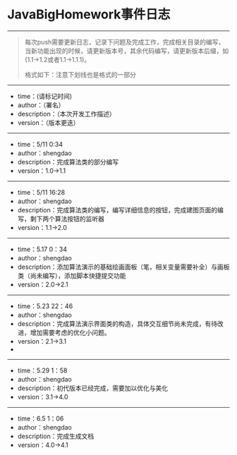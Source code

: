 # JavaBigHomework事件日志

------

> 每次push需要更新日志，记录下问题及完成工作，完成相关目录的编写，当新功能出现的时候，请更新版本号，其余代码编写，请更新版本后缀，如(1.1->1.2或者1.1->1.1.1)。
>
> 格式如下：注意下划线也是格式的一部分



------



* time：(请标记时间)
* author：（署名）
* description：（本次开发工作描述）
* version：（版本更迭）



------

* time：5/11 0:34
* author：shengdao
* description：完成算法类的部分编写
* version：1.0->1.1



------

* time：5/11 16:28
* author：shengdao
* description：完成算法类的编写，编写详细信息的按钮，完成建图页面的编写，剩下两个算法按钮的监听器
* version：1.1->2.0

------



* time：5.17 0：34
* author：shengdao
* description：添加算法演示的基础绘画面板（笔，相关变量需要补全）与画板类（尚未编写），添加脚本快捷提交功能
* version：2.0->2.1

------



* time：5.23  22：46
* author：shengdao
* description：完成算法演示界面类的构造，具体交互细节尚未完成，有待改进，增加需要考虑的优化小问题。
* version：2.1->3.1
* 

------



* time：5.29  1：58
* author：shengdao
* description：初代版本已经完成，需要加以优化与美化
* version：3.1->4.0

------



* time：6.5  1：06
* author：shengdao
* description：完成生成文档
* version：4.0->4.1
